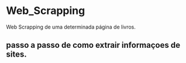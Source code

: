 # Web_Scrapping
Web Scrapping de uma determinada página de livros.
## passo a passo de como extrair informaçoes de sites.
